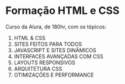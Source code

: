 # Formação HTML e CSS  

Curso da Alura, de 180hr, com os tópicos:

1. HTML & CSS
2. SITES FEITOS PARA TODOS
3. JAVASCRIPT E SITES DINÂMICOS
4. INTERFACES AVANÇADAS COM CSS
5. LAYOUTS RESPONSIVOS
6. ARQUITETURA CSS
7. OTIMIZAÇÕES E PERFORMANCE
